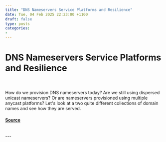 ```yaml
---
title: "DNS Nameservers Service Platforms and Resilience"
date: Tue, 04 Feb 2025 22:23:00 +1100
draft: false
type: posts
categories: 
- 
---
```

# DNS Nameservers Service Platforms and Resilience

<br/>

<br/>
How do we provision DNS nameservers today? Are we still using dispersed unicast nameservers? Or are nameservers provisioned using multiple anycast platforms? Let's look at a two quite different collections of domain names and see how they are served.

#### [Source](https://www.potaroo.net/ispcol/2025-02/nameservers.html)

<br/>
---
